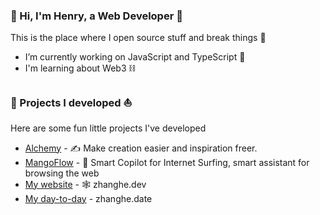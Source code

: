 <!-- [![Click to enter my website](https://github.com/zh30/zh30/assets/7930156/bb82b0df-3fb8-4136-8522-734cd2b27f6a)](https://blog.zhanghe.dev) -->

### 👋 Hi, I'm Henry, a Web Developer 🚀

This is the place where I open source stuff and break things :rofl:

- I’m currently working on JavaScript and TypeScript 🥢
- I'm learning about Web3 ⛓️

### 🔨 Projects I developed ⛵

Here are some fun little projects I've developed

- [Alchemy](https://alchemy.host) - ✍️ Make creation easier and inspiration freer.
- [MangoFlow](https://mangoflow.chat/) - 🥭 Smart Copilot for Internet Surfing, smart assistant for browsing the web
- [My website](https://zhanghe.dev) - 🕸️ zhanghe.dev
- [My day-to-day](https://zhanghe.date) - zhanghe.date
